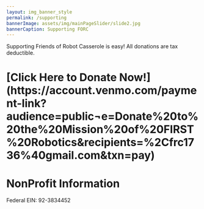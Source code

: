 ```yaml
---
layout: img_banner_style
permalink: /supporting
bannerImage: assets/img/mainPageSlider/slide2.jpg
bannerCaption: Supporting FORC
---
```



Supporting Friends of Robot Casserole is easy! All donations are tax deductible.


<h1>[Click Here to Donate Now!](https://account.venmo.com/payment-link?audience=public&note=Donate%20to%20the%20Mission%20of%20FIRST%20Robotics&recipients=%2Cfrc1736%40gmail.com&txn=pay)</h1>

# NonProfit Information

Federal EIN: 92-3834452
